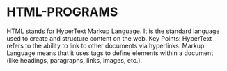 # HTML-PROGRAMS
HTML stands for HyperText Markup Language. It is the standard language used to create and structure content on the web.  Key Points: HyperText refers to the ability to link to other documents via hyperlinks.  Markup Language means that it uses tags to define elements within a document (like headings, paragraphs, links, images, etc.).
